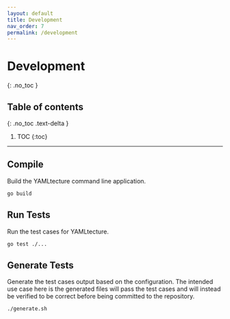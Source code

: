```yaml
---
layout: default
title: Development
nav_order: 7
permalink: /development
---
```


# Development
{: .no_toc }

## Table of contents
{: .no_toc .text-delta }

1. TOC
{:toc}

---

## Compile

Build the YAMLtecture command line application.

```bash
go build
```

## Run Tests

Run the test cases for YAMLtecture.

```bash
go test ./...
```

## Generate Tests

Generate the test cases output based on the configuration. The intended use case here is the generated files will pass the test cases and will instead be verified to be correct before being committed to the repository.

```bash
./generate.sh
```
